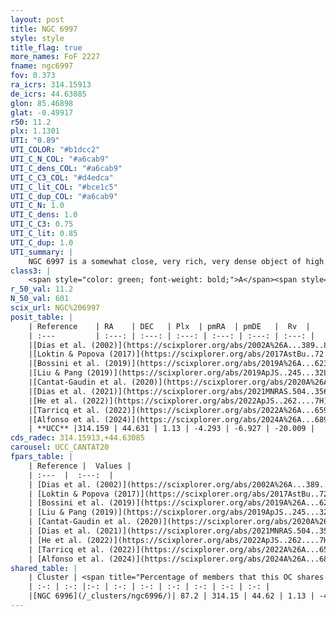 ```yaml
---
layout: post
title: NGC 6997
style: style
title_flag: true
more_names: FoF 2227
fname: ngc6997
fov: 0.373
ra_icrs: 314.15913
de_icrs: 44.63085
glon: 85.46898
glat: -0.49917
r50: 11.2
plx: 1.1301
UTI: "0.89"
UTI_COLOR: "#b1dcc2"
UTI_C_N_COL: "#a6cab9"
UTI_C_dens_COL: "#a6cab9"
UTI_C_C3_COL: "#d4edca"
UTI_C_lit_COL: "#bce1c5"
UTI_C_dup_COL: "#a6cab9"
UTI_C_N: 1.0
UTI_C_dens: 1.0
UTI_C_C3: 0.75
UTI_C_lit: 0.85
UTI_C_dup: 1.0
UTI_summary: |
    NGC 6997 is a somewhat close, very rich, very dense object of high C3 quality. It is well-studied in the literature.<br><br>This object shares a large percentage of members with at least one entry reported in the same catalogue.
class3: |
    <span style="color: green; font-weight: bold;">A</span><span style="color: #FFC300; font-weight: bold;">B</span>
r_50_val: 11.2
N_50_val: 601
scix_url: NGC%206997
posit_table: |
    | Reference    | RA    | DEC   | Plx  | pmRA  | pmDE   |  Rv  |
    | :---         | :---: | :---: | :---: | :---: | :---: | :---: |
    |[Dias et al. (2002)](https://scixplorer.org/abs/2002A%26A...389..871D) | 314.125 | 44.65 | -- | -3.89 | -6.45 | -- |
    |[Loktin & Popova (2017)](https://scixplorer.org/abs/2017AstBu..72..257L) | 314.13 | 44.65 | -- | -1.982 | -1.569 | -- |
    |[Bossini et al. (2019)](https://scixplorer.org/abs/2019A%26A...623A.108B) | 314.128 | 44.64 | -- | -- | -- | -- |
    |[Liu & Pang (2019)](https://scixplorer.org/abs/2019ApJS..245...32L) | 314.182 | 44.636 | 1.127 | -4.302 | -6.886 | -- |
    |[Cantat-Gaudin et al. (2020)](https://scixplorer.org/abs/2020A%26A...640A...1C) | 314.128 | 44.64 | 1.127 | -4.275 | -6.882 | -- |
    |[Dias et al. (2021)](https://scixplorer.org/abs/2021MNRAS.504..356D) | 314.142 | 44.632 | 1.128 | -4.28 | -6.849 | -19.037 |
    |[He et al. (2022)](https://scixplorer.org/abs/2022ApJS..262....7H) | 314.154 | 44.619 | 1.131 | -4.293 | -6.925 | -- |
    |[Tarricq et al. (2022)](https://scixplorer.org/abs/2022A%26A...659A..59T) | 314.137 | 44.608 | 1.134 | -4.293 | -6.918 | -- |
    |[Alfonso et al. (2024)](https://scixplorer.org/abs/2024A%26A...689A..18A) | 314.161 | 44.624 | 1.101 | -4.294 | -6.924 | -- |
    | **UCC** |314.159 | 44.631 | 1.13 | -4.293 | -6.927 | -20.009 | 
cds_radec: 314.15913,+44.63085
carousel: UCC_CANTAT20
fpars_table: |
    | Reference |  Values |
    | :---  |  :---:  |
    | [Dias et al. (2002)](https://scixplorer.org/abs/2002A%26A...389..871D) | `E(B-V)=0.687, Dist=741.0, Age=8.9` |
    | [Loktin & Popova (2017)](https://scixplorer.org/abs/2017AstBu..72..257L) | `E(B-V)=0.484, Dmod=10.925, logt=8.85` |
    | [Bossini et al. (2019)](https://scixplorer.org/abs/2019A%26A...623A.108B) | `AV=1.643, Dist=10.193, logA=8.742, Fe/H=0.0` |
    | [Liu & Pang (2019)](https://scixplorer.org/abs/2019ApJS..245...32L) | `Age=0.576, Z=0.5` |
    | [Cantat-Gaudin et al. (2020)](https://scixplorer.org/abs/2020A%26A...640A...1C) | `AVNN=1.43, DMNN=9.77, AgeNN=8.81` |
    | [Dias et al. (2021)](https://scixplorer.org/abs/2021MNRAS.504..356D) | `Av=1.985, Dist=863, logage=8.734, [Fe/H]=0.172` |
    | [He et al. (2022)](https://scixplorer.org/abs/2022ApJS..262....7H) | `A0=2.2, logAge=8.65` |
    | [Tarricq et al. (2022)](https://scixplorer.org/abs/2022A%26A...659A..59T) | `Dist=877, logAgeNN=8.81` |
    | [Alfonso et al. (2024)](https://scixplorer.org/abs/2024A%26A...689A..18A) | `AV=1.42771, MOD=9.77060, logAge=8.71285, Z=0.17137` |
shared_table: |
    | Cluster | <span title="Percentage of members that this OC shares with the ones listed">%</span>   | RA   | DEC   | Plx   | pmRA  | pmDE  | Rv | UTI |
    | :-: | :-: |:-: | :-: | :-: | :-: | :-: | :-: | :-: |
    |[NGC 6996](/_clusters/ngc6996/)| 87.2 | 314.15 | 44.62 | 1.13 | -4.3 | -6.93 | -20.11 |0.75 |
---
```


